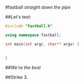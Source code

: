 #fastball
*straight down the pipe*

##Let's test:

```c++
#include "fastball.h"

using namespace fastball;

int main(int argc, char** argv) {
  
  
}
```

##*We're the best*

##Strike 3.
